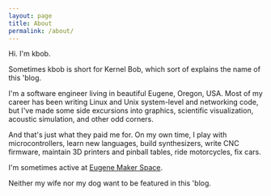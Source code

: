 ```yaml
---
layout: page
title: About
permalink: /about/
---
```


Hi.
I'm kbob.

Sometimes kbob is short for Kernel Bob, which sort of explains the
name of this 'blog.

I'm a software engineer living in beautiful Eugene, Oregon, USA.
Most of my career has been writing Linux and Unix system-level and
networking code, but I've made some side excursions into graphics,
scientific visualization, acoustic simulation, and other odd corners.

And that's just what they paid me for.  On my own time, I
play with microcontrollers,
learn new languages,
build synthesizers,
write CNC firmware,
maintain 3D printers and pinball tables,
ride motorcycles,
fix cars.

I'm sometimes active at [Eugene Maker Space](http://www.eugenemakerspace.com).

Neither my wife nor my dog want to be featured in this 'blog.

